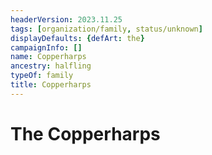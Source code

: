 ```yaml
---
headerVersion: 2023.11.25
tags: [organization/family, status/unknown]
displayDefaults: {defArt: the}
campaignInfo: []
name: Copperharps
ancestry: halfling
typeOf: family
title: Copperharps
---
```

# The Copperharps

